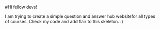 #Hi fellow devs!

I am trying to create a simple question and answer hub websitefor all types of courses. 
Check my code and add flair to this skeleton. :)
